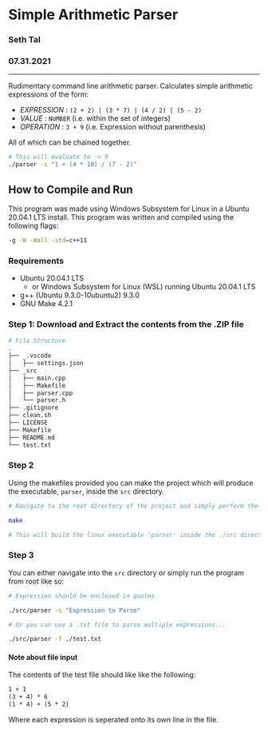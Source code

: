 # Simple Arithmetic Parser

### Seth Tal

### 07.31.2021

---

Rudimentary command line arithmetic parser. Calculates simple arithmetic expressions of the form:

* *EXPRESSION* : `(2 + 2) | (3 * 7) | (4 / 2) | (5 - 2)`
* *VALUE* : `NUMBER` (i.e. within the set of integers)
* *OPERATION* : `3 + 9` (i.e. Expression without parenthesis)

All of which can be chained together.

```sh
# This will evaluate to -> 9
./parser -s "1 + (4 * 10) / (7 - 2)"
```

## How to Compile and Run

This program was made using Windows Subsystem for Linux in a Ubuntu 20.04.1 LTS install. This program was written and compiled using the following flags:

```sh
-g -W -Wall -std=c++11
```

### Requirements

* Ubuntu 20.04.1 LTS
  * or Windows Subsystem for Linux (WSL) running Ubuntu 20.04.1 LTS
* g++ (Ubuntu 9.3.0-10ubuntu2) 9.3.0
* GNU Make 4.2.1

### Step 1: Download and Extract the contents from the .ZIP file

```sh
# File Structure
.
├── _.vscode
│   ├── settings.json
├── _src
│   ├── main.cpp
│   ├── Makefile
│   ├── parser.cpp
│   └── parser.h
├── .gitignore
├── clean.sh
├── LICENSE
├── Makefile
├── README.md
└── test.txt
```

### Step 2

Using the makefiles provided you can make the project which will produce the executable, `parser`, inside the `src` directory.

```sh
# Navigate to the root directory of the project and simply perform the following command:

make

# This will build the linux executable 'parser' inside the ./src directory
```

### Step 3

You can either navigate into the `src` directory or simply run the program from root like so:

```sh
# Expression should be enclosed in quotes

./src/parser -s "Expression to Parse"

# Or you can use a .txt file to parse multiple expressions...

./src/parser -f ./test.txt
```

#### Note about file input

The contents of the test file should like like the following:

```txt
1 + 1
(3 + 4) * 6
(1 * 4) + (5 * 2)
```

Where each expression is seperated onto its own line in the file.
